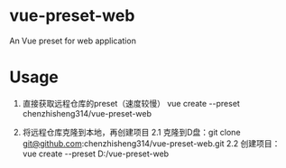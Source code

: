 # vue-preset-web
An Vue preset for web application

# Usage
1. 直接获取远程仓库的preset（速度较慢）
vue create --preset chenzhisheng314/vue-preset-web <your-project-name>

2. 将远程仓库克隆到本地，再创建项目
2.1 克隆到D盘：git clone git@github.com:chenzhisheng314/vue-preset-web.git
2.2 创建项目：vue create --preset D:/vue-preset-web <your-project-name>
